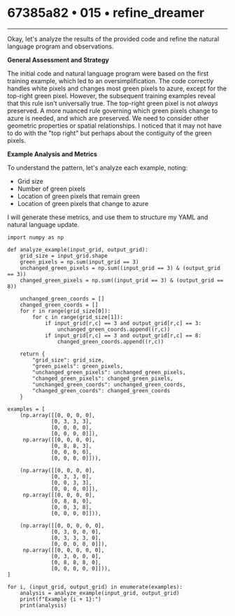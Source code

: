 # 67385a82 • 015 • refine_dreamer

---
Okay, let's analyze the results of the provided code and refine the natural language program and observations.

**General Assessment and Strategy**

The initial code and natural language program were based on the first training example, which led to an oversimplification. The code correctly handles white pixels and changes most green pixels to azure, except for the top-right green pixel. However, the subsequent training examples reveal that this rule isn't universally true. The top-right green pixel is not *always* preserved. A more nuanced rule governing which green pixels change to azure is needed, and which are preserved. We need to consider other geometric properties or spatial relationships. I noticed that it may not have to do with the "top right" but perhaps about the contiguity of the green pixels.

**Example Analysis and Metrics**

To understand the pattern, let's analyze each example, noting:

*   Grid size
*   Number of green pixels
*   Location of green pixels that remain green
*   Location of green pixels that change to azure

I will generate these metrics, and use them to structure my YAML and natural language update.

```tool_code
import numpy as np

def analyze_example(input_grid, output_grid):
    grid_size = input_grid.shape
    green_pixels = np.sum(input_grid == 3)
    unchanged_green_pixels = np.sum((input_grid == 3) & (output_grid == 3))
    changed_green_pixels = np.sum((input_grid == 3) & (output_grid == 8))
    
    unchanged_green_coords = []
    changed_green_coords = []
    for r in range(grid_size[0]):
        for c in range(grid_size[1]):
            if input_grid[r,c] == 3 and output_grid[r,c] == 3:
                unchanged_green_coords.append((r,c))
            if input_grid[r,c] == 3 and output_grid[r,c] == 8:
                changed_green_coords.append((r,c))

    return {
        "grid_size": grid_size,
        "green_pixels": green_pixels,
        "unchanged_green_pixels": unchanged_green_pixels,
        "changed_green_pixels": changed_green_pixels,
        "unchanged_green_coords": unchanged_green_coords,
        "changed_green_coords": changed_green_coords
    }

examples = [
    (np.array([[0, 0, 0, 0],
              [0, 3, 3, 3],
              [0, 0, 0, 0],
              [0, 0, 0, 0]]),
     np.array([[0, 0, 0, 0],
              [0, 8, 8, 3],
              [0, 0, 0, 0],
              [0, 0, 0, 0]])),
    
    (np.array([[0, 0, 0, 0],
              [0, 3, 3, 0],
              [0, 0, 3, 3],
              [0, 0, 0, 0]]),
     np.array([[0, 0, 0, 0],
              [0, 8, 8, 0],
              [0, 0, 3, 8],
              [0, 0, 0, 0]])),

    (np.array([[0, 0, 0, 0, 0],
              [0, 3, 0, 0, 0],
              [0, 3, 3, 3, 0],
              [0, 0, 0, 0, 0]]),
     np.array([[0, 0, 0, 0, 0],
              [0, 3, 0, 0, 0],
              [0, 8, 8, 8, 0],
              [0, 0, 0, 0, 0]])),
]

for i, (input_grid, output_grid) in enumerate(examples):
    analysis = analyze_example(input_grid, output_grid)
    print(f"Example {i + 1}:")
    print(analysis)
```
